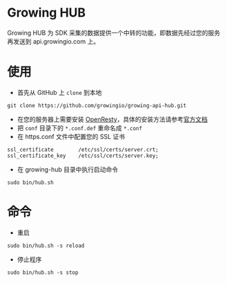 # Growing HUB

Growing HUB 为 SDK 采集的数据提供一个中转的功能，即数据先经过您的服务再发送到 api.growingio.com 上。

# 使用

- 首先从 GitHub 上 `clone` 到本地
```
git clone https://github.com/growingio/growing-api-hub.git
```
- 在您的服务器上需要安装 [OpenResty](https://openresty.org/en/)，具体的安装方法请参考[官方文档](https://openresty.org/en/installation.html)
- 把 `conf` 目录下的 `*.conf.def` 重命名成 `*.conf`
- 在 https.conf 文件中配置您的 SSL 证书
```
ssl_certificate        /etc/ssl/certs/server.crt;
ssl_certificate_key    /etc/ssl/certs/server.key;

```
- 在 growing-hub 目录中执行启动命令
```
sudo bin/hub.sh
```

# 命令

- 重启
```
sudo bin/hub.sh -s reload
```

- 停止程序
```
sudo bin/hub.sh -s stop
```
